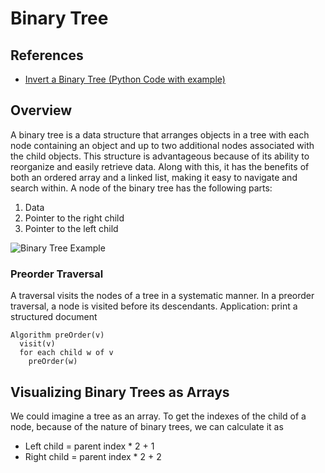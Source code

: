 # Binary Tree

## References

- [Invert a Binary Tree (Python Code with example)](https://favtutor.com/blogs/invert-binary-tree)

## Overview

A binary tree is a data structure that arranges objects in a tree with each node containing an object and up to two additional nodes associated with the child objects. This structure is advantageous because of its ability to reorganize and easily retrieve data. Along with this, it has the benefits of both an ordered array and a linked list, making it easy to navigate and search within. A node of the binary tree has the following parts:

1. Data
2. Pointer to the right child
3. Pointer to the left child

![Binary Tree Example](https://favtutor.com/resources/images/uploads/mceu_29902051241637063815125.png)

### Preorder Traversal

A traversal visits the nodes of a tree in a systematic manner. In a preorder traversal, a node is visited before its descendants. Application: print a structured document

```
Algorithm preOrder(v)
  visit(v)
  for each child w of v
    preOrder(w)
```

## Visualizing Binary Trees as Arrays

We could imagine a tree as an array. To get the indexes of the child of a node, because of the nature of binary trees, we can calculate it as

- Left child = parent index \* 2 + 1
- Right child = parent index \* 2 + 2
